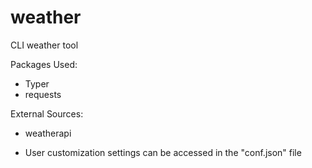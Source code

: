# weather
 CLI weather tool

Packages Used:
- Typer
- requests

External Sources:
- weatherapi

- User customization settings can be accessed in the "conf.json" file